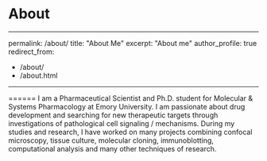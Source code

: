 About
 ====== 
---
permalink: /about/
title: "About Me"
excerpt: "About me"
author_profile: true
redirect_from: 
  - /about/
  - /about.html
---
====== 
I am a Pharmaceutical Scientist and Ph.D. student for Molecular & Systems Pharmacology at Emory University. I am passionate about drug development and searching for new therapeutic targets through investigations of pathological cell signaling / mechanisms. During my studies and research, I have worked on many projects combining confocal microscopy, tissue culture, molecular cloning, immunoblotting, computational analysis and many other techniques of research.
